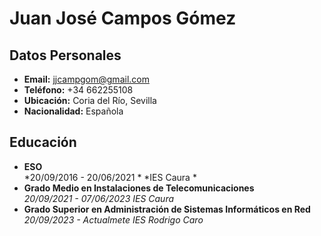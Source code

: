 # Juan José Campos Gómez

## Datos Personales
- **Email:** jjcampgom@gmail.com
- **Teléfono:** +34 662255108
- **Ubicación:** Coria del Río, Sevilla
- **Nacionalidad:** Española

## Educación
- **ESO**  
  *20/09/2016 - 20/06/2021  *
  *IES Caura  *
- **Grado Medio en Instalaciones de Telecomunicaciones**  
*20/09/2021 - 07/06/2023*
*IES Caura*
- **Grado Superior en Administración de Sistemas Informáticos en Red**
*20/09/2023 - Actualmete*
*IES Rodrigo Caro*
